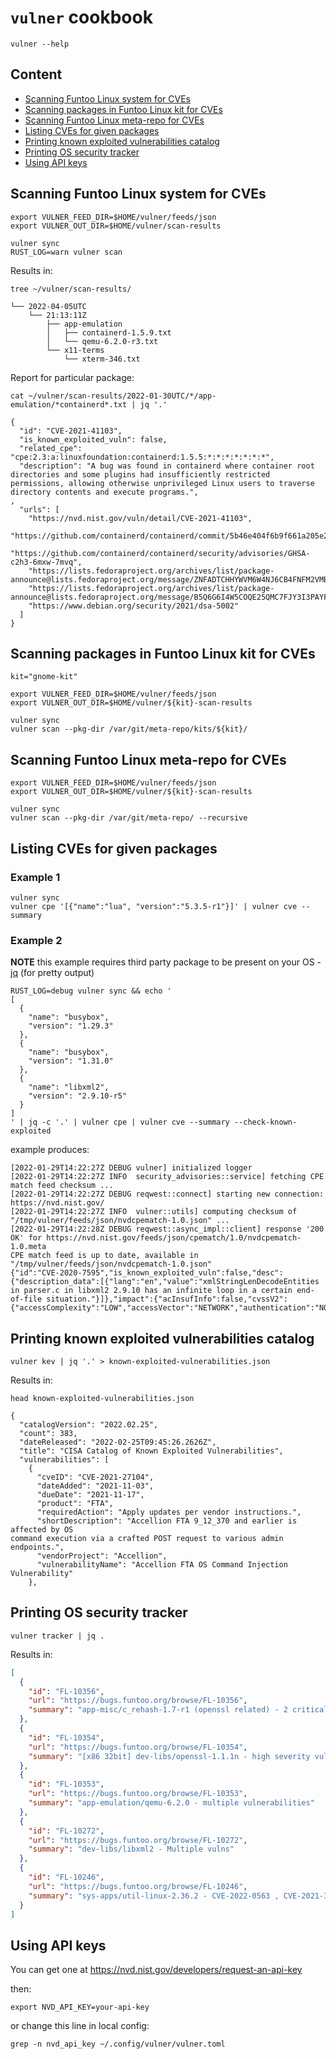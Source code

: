 # `vulner` cookbook

```console
vulner --help
```

## Content
- [Scanning Funtoo Linux system for CVEs](#scanning-funtoo-linux-system-for-cves)
- [Scanning packages in Funtoo Linux kit for CVEs](#scanning-packages-in-funtoo-linux-kit-for-cves)
- [Scanning Funtoo Linux meta-repo for CVEs](#scanning-funtoo-linux-meta-repo-for-cves)
- [Listing CVEs for given packages](#listing-cves-for-given-packages)
- [Printing known exploited vulnerabilities catalog](#printing-known-exploited-vulnerabilities-catalog)
- [Printing OS security tracker](#printing-os-security-tracker)
- [Using API keys](#using-api-keys)


## Scanning Funtoo Linux system for CVEs
```console
export VULNER_FEED_DIR=$HOME/vulner/feeds/json
export VULNER_OUT_DIR=$HOME/vulner/scan-results

vulner sync
RUST_LOG=warn vulner scan
```
Results in:
```console
tree ~/vulner/scan-results/
```
```
└── 2022-04-05UTC
    └── 21:13:11Z
        ├── app-emulation
        │   ├── containerd-1.5.9.txt
        │   └── qemu-6.2.0-r3.txt
        └── x11-terms
            └── xterm-346.txt
```
Report for particular package:
```console
cat ~/vulner/scan-results/2022-01-30UTC/*/app-emulation/*containerd*.txt | jq '.'
```
```
{
  "id": "CVE-2021-41103",
  "is_known_exploited_vuln": false,
  "related_cpe": "cpe:2.3:a:linuxfoundation:containerd:1.5.5:*:*:*:*:*:*:*",
  "description": "A bug was found in containerd where container root directories and some plugins had insufficiently restricted permissions, allowing otherwise unprivileged Linux users to traverse directory contents and execute programs.",
,
  "urls": [
    "https://nvd.nist.gov/vuln/detail/CVE-2021-41103",
    "https://github.com/containerd/containerd/commit/5b46e404f6b9f661a205e28d59c982d3634148f8",
    "https://github.com/containerd/containerd/security/advisories/GHSA-c2h3-6mxw-7mvq",
    "https://lists.fedoraproject.org/archives/list/package-announce@lists.fedoraproject.org/message/ZNFADTCHHYWVM6W4NJ6CB4FNFM2VMBIB/",
    "https://lists.fedoraproject.org/archives/list/package-announce@lists.fedoraproject.org/message/B5Q6G6I4W5COQE25QMC7FJY3I3PAYFBB/",
    "https://www.debian.org/security/2021/dsa-5002"
  ]
}
```


## Scanning packages in Funtoo Linux kit for CVEs
```console
kit="gnome-kit"

export VULNER_FEED_DIR=$HOME/vulner/feeds/json
export VULNER_OUT_DIR=$HOME/vulner/${kit}-scan-results

vulner sync
vulner scan --pkg-dir /var/git/meta-repo/kits/${kit}/
```


## Scanning Funtoo Linux meta-repo for CVEs
```console
export VULNER_FEED_DIR=$HOME/vulner/feeds/json
export VULNER_OUT_DIR=$HOME/vulner/${kit}-scan-results

vulner sync
vulner scan --pkg-dir /var/git/meta-repo/ --recursive
```


## Listing CVEs for given packages

### Example 1
```console
vulner sync
vulner cpe '[{"name":"lua", "version":"5.3.5-r1"}]' | vulner cve --summary
```

### Example 2
**NOTE** this example requires third party package to be present on your OS -
[jq](https://stedolan.github.io/jq/) (for pretty output)

```console
RUST_LOG=debug vulner sync && echo '
[
  {
    "name": "busybox",
    "version": "1.29.3"
  },
  {
    "name": "busybox",
    "version": "1.31.0"
  },
  {
    "name": "libxml2",
    "version": "2.9.10-r5"
  }
]
' | jq -c '.' | vulner cpe | vulner cve --summary --check-known-exploited
```
example produces:
```
[2022-01-29T14:22:27Z DEBUG vulner] initialized logger
[2022-01-29T14:22:27Z INFO  security_advisories::service] fetching CPE match feed checksum ...
[2022-01-29T14:22:27Z DEBUG reqwest::connect] starting new connection: https://nvd.nist.gov/
[2022-01-29T14:22:27Z INFO  vulner::utils] computing checksum of "/tmp/vulner/feeds/json/nvdcpematch-1.0.json" ...
[2022-01-29T14:22:28Z DEBUG reqwest::async_impl::client] response '200 OK' for https://nvd.nist.gov/feeds/json/cpematch/1.0/nvdcpematch-1.0.meta
CPE match feed is up to date, available in "/tmp/vulner/feeds/json/nvdcpematch-1.0.json"
{"id":"CVE-2020-7595","is_known_exploited_vuln":false,"desc":{"description_data":[{"lang":"en","value":"xmlStringLenDecodeEntities in parser.c in libxml2 2.9.10 has an infinite loop in a certain end-of-file situation."}]},"impact":{"acInsufInfo":false,"cvssV2":{"accessComplexity":"LOW","accessVector":"NETWORK","authentication":"NONE","availabilityImpact":"PARTIAL","baseScore":5,"confidentialityImpact":"NONE","integrityImpact":"NONE","vectorString":"AV:N/AC:L/Au:N/C:N/I:N/A:P","version":"2.0"},"exploitabilityScore":10,"impactScore":2.9,"obtainAllPrivilege":false,"obtainOtherPrivilege":false,"obtainUserPrivilege":false,"severity":"MEDIUM","userInteractionRequired":false}}
```


## Printing known exploited vulnerabilities catalog
```console
vulner kev | jq '.' > known-exploited-vulnerabilities.json
```
Results in:
```console
head known-exploited-vulnerabilities.json

{
  "catalogVersion": "2022.02.25",
  "count": 383,
  "dateReleased": "2022-02-25T09:45:26.2626Z",
  "title": "CISA Catalog of Known Exploited Vulnerabilities",
  "vulnerabilities": [
    {
      "cveID": "CVE-2021-27104",
      "dateAdded": "2021-11-03",
      "dueDate": "2021-11-17",
      "product": "FTA",
      "requiredAction": "Apply updates per vendor instructions.",
      "shortDescription": "Accellion FTA 9_12_370 and earlier is affected by OS
command execution via a crafted POST request to various admin endpoints.",
      "vendorProject": "Accellion",
      "vulnerabilityName": "Accellion FTA OS Command Injection Vulnerability"
    },
```


## Printing OS security tracker
```console
vulner tracker | jq .
```
Results in:
```json
[
  {
    "id": "FL-10356",
    "url": "https://bugs.funtoo.org/browse/FL-10356",
    "summary": "app-misc/c_rehash-1.7-r1 (openssl related) - 2 critical vulns"
  },
  {
    "id": "FL-10354",
    "url": "https://bugs.funtoo.org/browse/FL-10354",
    "summary": "[x86 32bit] dev-libs/openssl-1.1.1n - high severity vuln"
  },
  {
    "id": "FL-10353",
    "url": "https://bugs.funtoo.org/browse/FL-10353",
    "summary": "app-emulation/qemu-6.2.0 - multiple vulnerabilities"
  },
  {
    "id": "FL-10272",
    "url": "https://bugs.funtoo.org/browse/FL-10272",
    "summary": "dev-libs/libxml2 - Multiple vulns"
  },
  {
    "id": "FL-10246",
    "url": "https://bugs.funtoo.org/browse/FL-10246",
    "summary": "sys-apps/util-linux-2.36.2 - CVE-2022-0563 , CVE-2021-37600 - Medium"
  }
]
```


## Using API keys
You can get one at https://nvd.nist.gov/developers/request-an-api-key

then:
```console
export NVD_API_KEY=your-api-key
```
or change this line in local config:
```console
grep -n nvd_api_key ~/.config/vulner/vulner.toml
```
